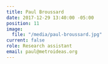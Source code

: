 ```yaml
---
title: Paul Broussard
date: 2017-12-29 13:40:00 -05:00
position: 11
image:
  file: "/media/paul-broussard.jpg"
current: false
role: Research assistant
email: paul@metroideas.org
---
```


